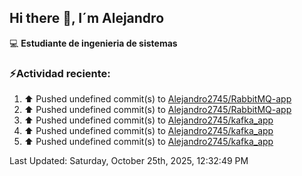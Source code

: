 ## Hi there 👋, I´m Alejandro

:computer: **Estudiante de ingenieria de sistemas**

### ⚡Actividad reciente:
<!--RECENT_ACTIVITY:start-->
1. ⬆️ Pushed undefined commit(s) to [Alejandro2745/RabbitMQ-app](https://github.com/Alejandro2745/RabbitMQ-app)<br>
2. ⬆️ Pushed undefined commit(s) to [Alejandro2745/RabbitMQ-app](https://github.com/Alejandro2745/RabbitMQ-app)<br>
3. ⬆️ Pushed undefined commit(s) to [Alejandro2745/kafka_app](https://github.com/Alejandro2745/kafka_app)<br>
4. ⬆️ Pushed undefined commit(s) to [Alejandro2745/kafka_app](https://github.com/Alejandro2745/kafka_app)<br>
5. ⬆️ Pushed undefined commit(s) to [Alejandro2745/kafka_app](https://github.com/Alejandro2745/kafka_app)<br>
<!--RECENT_ACTIVITY:end-->
<!--RECENT_ACTIVITY:last_update-->
Last Updated: Saturday, October 25th, 2025, 12:32:49 PM
<!--RECENT_ACTIVITY:last_update_end-->

<!--
**Alejandro2745/Alejandro2745** is a ✨ _special_ ✨ repository because its `README.md` (this file) appears on your GitHub profile.

Here are some ideas to get you started:

- 🔭 I’m currently working on ...
- 🌱 I’m currently learning ...
- 👯 I’m looking to collaborate on ...
- 🤔 I’m looking for help with ...
- 💬 Ask me about ...
- 📫 How to reach me: ...
- 😄 Pronouns: ...
- ⚡ Fun fact: ...
-->
